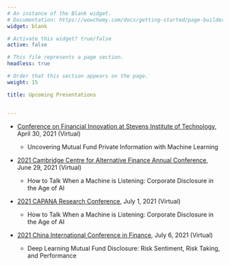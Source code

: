```yaml
---
# An instance of the Blank widget.
# Documentation: https://wowchemy.com/docs/getting-started/page-builder/
widget: blank

# Activate this widget? true/false
active: false

# This file represents a page section.
headless: true

# Order that this section appears on the page.
weight: 15

title: Upcoming Presentations


---
```


- [Conference on Financial Innovation at Stevens Institute of Technology](https://stevens.zoom.us/meeting/register/tJYqceyorj8vH9RCW2jPkMgjo3sYfZxoOTX_), April 30, 2021 (Virtual)

  - Uncovering Mutual Fund Private Information with Machine Learning 

- [2021 Cambridge Centre for Alternative Finance Annual Conference](https://www.jbs.cam.ac.uk/faculty-research/centres/alternative-finance/annual-conference), June 29, 2021 (Virtual)

  - How to Talk When a Machine is Listening: Corporate Disclosure in the Age of AI

- [2021 CAPANA Research Conference](http://www.capana.net/www/conference2021/2021CAPANAConferenceSchedule.pdf), July 1, 2021 (Virtual)

  - How to Talk When a Machine is Listening: Corporate Disclosure in the Age of AI

- [2021 China International Conference in Finance](https://editorialexpress.com/conference/CICF2021/program/CICF2021.html), July 6, 2021 (Virtual)

  - Deep Learning Mutual Fund Disclosure: Risk Sentiment, Risk Taking, and Performance
